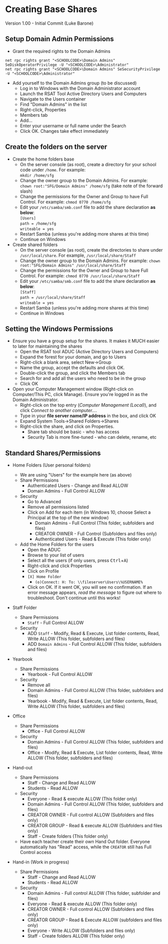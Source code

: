 Creating Base Shares
===
Version 1.00 - Initial Commit (Luke Barone)

Setup Domain Admin Permissions
-
- Grant the required rights to the Domain Admins

`net rpc rights grant "<SCHOOLCODE>\Domain Admins" SeDiskOperatorPrivilege -U "<SCHOOLCODE>\Administrator"` <br />
`net rpc rights grant "<SCHOOLCODE>\Domain Admins" SeSecurityPrivilege -U "<SCHOOLCODE>\Administrator"`

- Add yourself to the Domain Admins group (to be discussed)
	- Log in to Windows with the Domain Administrator account
	- Launch the RSAT Tool Active Directory Users and Computers
	- Navigate to the Users container
	- Find "Domain Admins" in the list
	- Right-click, Properties
	- Members tab
	- Add...
	- Enter your username or full name under the Search
	- Click OK. Changes take effect immediately

Create the folders on the server
-

- Create the home folders base
	- On the server console (as root), create a directory for your school code under `/home`. For example:  
    `mkdir /home/sfg`
    - Change the owner group to the Domain Admins. For example:  
    `chown root:"SFG/Domain Admins" /home/sfg` (take note of the forward slash)
    - Change the permissions for the Owner and Group to have Full Control. For example:
    `chmod 0770 /home/sfg`
    - Edit your `/etc/samba/smb.conf` file to add the share declaration **as below**:  
    `[Users]`  
    `path = /home/sfg`  
    `writeable = yes`
    - Restart Samba (unless you're adding more shares at this time)
    - Continue on Windows
- Create shared folders
	- On the server console (as root), create the directories to share under `/usr/local/share`. For example, `/usr/local/share/Staff`
	- Change the owner group to the Domain Admins. For example: `chown root:"SFG/Domain Admins" /usr/local/share/Staff`
	- Change the permissions for the Owner and Group to have Full Control. For example: `chmod 0770 /usr/local/share/Staff`
	- Edit your `/etc/samba/smb.conf` file to add the share declaration **as below**:  
	`[Staff]`  
    `path = /usr/local/share/Staff`  
    `writeable = yes`
    - Restart Samba (unless you're adding more shares at this time)
    - Continue in Windows

Setting the Windows Permissions
-
- Ensure you have a group setup for the shares. It makes it MUCH easier to later for maintaining the shares
	- Open the RSAT tool ADUC (Active Directory Users and Computers)
	- Expand the forest for your domain, and go to Users
	- Right-click a blank area, select New->Group
	- Name the group, accept the defaults and click OK.
	- Double-click the group, and click the Members tab
	- Search for and add all the users who need to be in the group
	- Click OK
- Open your Computer Management window (Right-click on Computer/This PC, click Manage). Ensure you're logged in as the Domain Administrator.
	- Right-click on the top entry (*Computer Management (Local)*), and click *Connect to another computer...*.
	- Type in your **file server name/IP address** in the box, and click OK
	- Expand System Tools->Shared Folders->Shares
	- Right-click the share, and click on Properties.
		- Share tab should be basic - who has access
		- Security Tab is more fine-tuned - who can delete, rename, etc

Standard Shares/Permissions
-
- Home Folders (User personal folders)
	- We are using "Users" for the example here (as above)
	- Share Permissions
		- Authenticated Users - Change and Read ALLOW
		- Domain Admins - Full Control ALLOW
	- Security
		- Go to Advanced
		- Remove all permissions listed
		- Click on Add for each item (in Windows 10, choose Select a Principal at the top of the new window)
			- Domain Admins - Full Control (This folder, subfolders and files)
			- CREATOR OWNER - Full Control (Subfolders and files only)
			- Authenticated Users - Read & Execute (This folder only)
	- Add the Home Folders for the users
		- Open the ADUC
		- Browse to your list of users
		- Select all the users (if only users, press <kbd>Ctrl</kbd>+<kbd>A</kbd>)
		- Right-click and click Properties
		- Click on Profile
		- `[X] Home Folder`
			- `(o)Connect: H: To: \\fileserver\Users\%USERNAME%`
		- Click on OK. If it went OK, you will see no confirmation. If an error message appears, *read the message* to figure out where to troubleshoot. Don't continue until this works!
- Staff Folder
	- Share Permissions
		- `Staff` - Full Control ALLOW
	- Security
		- ADD `Staff` - Modify, Read & Execute, List folder contents, Read, Write ALLOW (This folder, subfolders and files)
		- ADD `Domain Admins` - Full Control ALLOW (This folder, subfolders and files)

- Yearbook
	- Share Permissions
		- Yearbook - Full Control ALLOW
	- Security
		- Remove all
		- Domain Admins - Full Control ALLOW (This folder, subfolders and files)
		- Yearbook - Modify, Read & Execute, List folder contents, Read, Write ALLOW (This folder, subfolders and files)
- Office
	- Share Permissions
		- Office - Full Control ALLOW
	- Security
		- Domain Admins - Full Control ALLOW (This folder, subfolders and files)
		- Office - Modify, Read & Execute, List folder contents, Read, Write ALLOW (This folder, subfolders and files)
- Hand-out
	- Share Permissions
		- Staff - Change and Read ALLOW
		- Students - Read ALLOW
	- Security
		- Everyone - Read & execute ALLOW (This folder only)
		- Domain Admins - Full Control ALLOW (This folder, subfolders and files)
		- CREATOR OWNER - Full control ALLOW (Subfolders and files only)
		- CREATOR GROUP - Read & execute ALLOW (Subfolders and files only)
		- Staff - Create folders (This folder only)
	- Have each teacher create their own Hand Out folder. Everyone automatically has "Read" access, while the `CREATOR` still has Full Control access
- Hand-in (Work in progress)
	- Share Permissions
		- Staff - Change and Read ALLOW
		- Students - Read ALLOW
	- Security
		- Domain Admins - Full control ALLOW (This folder, subfolder and files)
		- Everyone - Read & execute ALLOW (This folder only)
		- CREATOR OWNER - Full control ALLOW (Subfolders and files only)
		- CREATOR GROUP - Read & Execute ALLOW (subfolders and files only)
		- Everyone - Write ALLOW (Subfolders and files only)
		- Staff - Create folders ALLOW (This folder only)
